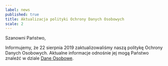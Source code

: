 ```yaml
---
label: news
published: true
title: Aktualizacja polityki Ochrony Danych Osobowych
scale: 2
---
```


Szanowni Państwo,

Informujemy, że 22 sierpnia 2019 zaktualizowaliśmy naszą politykę Ochrony Danych Osobowych. Aktualne informacje odnośnie jej mogą Państwo znaleźć w dziale <a href="#rodo" title="Dane Osobowe" data-scroll>Dane Osobowe</a>.
